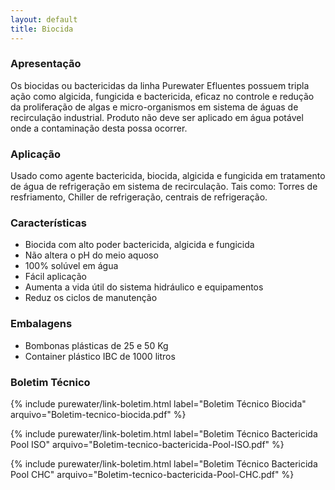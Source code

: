 ```yaml
---
layout: default
title: Biocida
---
```


### Apresentação
Os biocidas ou bactericidas da linha Purewater Efluentes possuem tripla ação como algicida, fungicida e bactericida, eficaz no controle e redução da proliferação de algas e micro-organismos em sistema de águas de recirculação industrial.
Produto não deve ser aplicado em água potável onde a contaminação desta possa ocorrer. 

### Aplicação
Usado como agente bactericida, biocida, algicida e fungicida em tratamento de água de refrigeração em sistema de recirculação.
Tais como: Torres de resfriamento, Chiller de refrigeração, centrais de refrigeração.

### Características

- Biocida com alto poder bactericida, algicida e fungicida
- Não altera o pH do meio aquoso
- 100% solúvel em água
- Fácil aplicação
- Aumenta a vida útil do sistema hidráulico e equipamentos
- Reduz os ciclos de manutenção

### Embalagens

- Bombonas plásticas de 25 e 50 Kg
- Container plástico IBC de 1000 litros

### Boletim Técnico

{% include purewater/link-boletim.html 
   label="Boletim Técnico Biocida" 
   arquivo="Boletim-tecnico-biocida.pdf" %}

{% include purewater/link-boletim.html 
   label="Boletim Técnico Bactericida Pool ISO" 
   arquivo="Boletim-tecnico-bactericida-Pool-ISO.pdf" %}

{% include purewater/link-boletim.html 
   label="Boletim Técnico Bactericida Pool CHC" 
   arquivo="Boletim-tecnico-bactericida-Pool-CHC.pdf" %}
